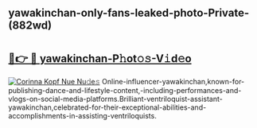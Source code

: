 ## yawakinchan-only-fans​-leaked-photo​-Private-(882wd)


# <h2><a href="https://mediaupload.pro?title=yawakinchan&ref=git">🔗👉 🔴 yawakinchan-P𝚑ot𝚘𝚜-V𝚒d𝚎o</a></h2>

[![Corinna Kopf Nue Nu𝚍e𝚜](https://i.imgur.com/0qMVB7G.gif)](https://mediaupload.pro?title=yawakinchan&ref=git)
Online-influencer-yawakinchan,known-for-publishing-dance-and-lifestyle-content,-including-performances-and-vlogs-on-social-media-platforms.Brilliant-ventriloquist-assistant-yawakinchan,celebrated-for-their-exceptional-abilities-and-accomplishments-in-assisting-ventriloquists.  